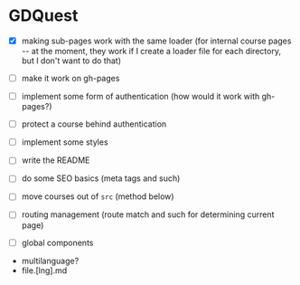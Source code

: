# GDQuest


- [x] making sub-pages work with the same loader (for internal course pages -- at the moment, they work if I create a loader file for each directory, but I don't want to do that)
- [ ] make it work on gh-pages
- [ ] implement some form of authentication (how would it work with gh-pages?)
- [ ] protect a course behind authentication
- [ ] implement some styles
- [ ] write the README
- [ ] do some SEO basics (meta tags and such)
- [ ] move courses out of `src` (method below)
- [ ] routing management (route match and such for determining current page)
- [ ] global components


- multilanguage?
- file.[lng].md